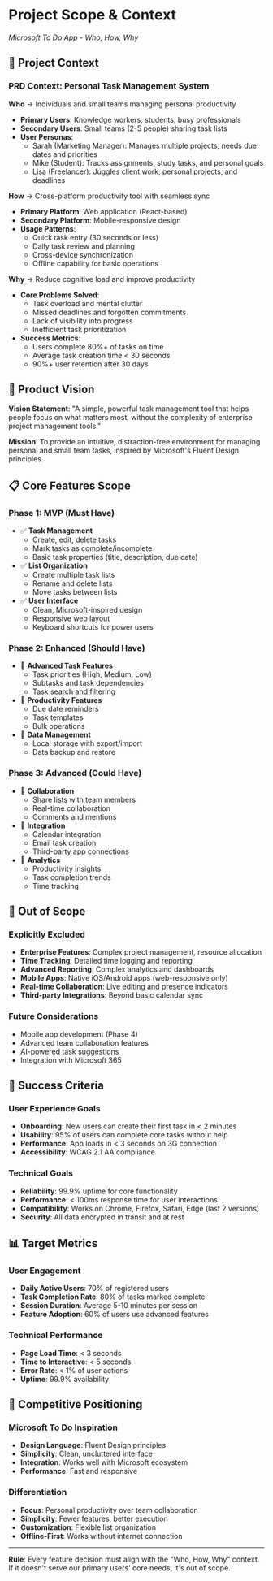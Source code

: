 # Project Scope & Context
*Microsoft To Do App - Who, How, Why*

## 🎯 Project Context

### PRD Context: Personal Task Management System

**Who** → Individuals and small teams managing personal productivity
- **Primary Users**: Knowledge workers, students, busy professionals
- **Secondary Users**: Small teams (2-5 people) sharing task lists
- **User Personas**:
  - Sarah (Marketing Manager): Manages multiple projects, needs due dates and priorities
  - Mike (Student): Tracks assignments, study tasks, and personal goals
  - Lisa (Freelancer): Juggles client work, personal projects, and deadlines

**How** → Cross-platform productivity tool with seamless sync
- **Primary Platform**: Web application (React-based)
- **Secondary Platform**: Mobile-responsive design
- **Usage Patterns**:
  - Quick task entry (30 seconds or less)
  - Daily task review and planning
  - Cross-device synchronization
  - Offline capability for basic operations

**Why** → Reduce cognitive load and improve productivity
- **Core Problems Solved**:
  - Task overload and mental clutter
  - Missed deadlines and forgotten commitments
  - Lack of visibility into progress
  - Inefficient task prioritization
- **Success Metrics**:
  - Users complete 80%+ of tasks on time
  - Average task creation time < 30 seconds
  - 90%+ user retention after 30 days

## 🎯 Product Vision

**Vision Statement**: "A simple, powerful task management tool that helps people focus on what matters most, without the complexity of enterprise project management tools."

**Mission**: To provide an intuitive, distraction-free environment for managing personal and small team tasks, inspired by Microsoft's Fluent Design principles.

## 📋 Core Features Scope

### Phase 1: MVP (Must Have)
- ✅ **Task Management**
  - Create, edit, delete tasks
  - Mark tasks as complete/incomplete
  - Basic task properties (title, description, due date)
- ✅ **List Organization**
  - Create multiple task lists
  - Rename and delete lists
  - Move tasks between lists
- ✅ **User Interface**
  - Clean, Microsoft-inspired design
  - Responsive web layout
  - Keyboard shortcuts for power users

### Phase 2: Enhanced (Should Have)
- 🔄 **Advanced Task Features**
  - Task priorities (High, Medium, Low)
  - Subtasks and task dependencies
  - Task search and filtering
- 🔄 **Productivity Features**
  - Due date reminders
  - Task templates
  - Bulk operations
- 🔄 **Data Management**
  - Local storage with export/import
  - Data backup and restore

### Phase 3: Advanced (Could Have)
- 🔮 **Collaboration**
  - Share lists with team members
  - Real-time collaboration
  - Comments and mentions
- 🔮 **Integration**
  - Calendar integration
  - Email task creation
  - Third-party app connections
- 🔮 **Analytics**
  - Productivity insights
  - Task completion trends
  - Time tracking

## 🚫 Out of Scope

### Explicitly Excluded
- **Enterprise Features**: Complex project management, resource allocation
- **Time Tracking**: Detailed time logging and reporting
- **Advanced Reporting**: Complex analytics and dashboards
- **Mobile Apps**: Native iOS/Android apps (web-responsive only)
- **Real-time Collaboration**: Live editing and presence indicators
- **Third-party Integrations**: Beyond basic calendar sync

### Future Considerations
- Mobile app development (Phase 4)
- Advanced team collaboration features
- AI-powered task suggestions
- Integration with Microsoft 365

## 🎯 Success Criteria

### User Experience Goals
- **Onboarding**: New users can create their first task in < 2 minutes
- **Usability**: 95% of users can complete core tasks without help
- **Performance**: App loads in < 3 seconds on 3G connection
- **Accessibility**: WCAG 2.1 AA compliance

### Technical Goals
- **Reliability**: 99.9% uptime for core functionality
- **Performance**: < 100ms response time for user interactions
- **Compatibility**: Works on Chrome, Firefox, Safari, Edge (last 2 versions)
- **Security**: All data encrypted in transit and at rest

## 📊 Target Metrics

### User Engagement
- **Daily Active Users**: 70% of registered users
- **Task Completion Rate**: 80% of tasks marked complete
- **Session Duration**: Average 5-10 minutes per session
- **Feature Adoption**: 60% of users use advanced features

### Technical Performance
- **Page Load Time**: < 3 seconds
- **Time to Interactive**: < 5 seconds
- **Error Rate**: < 1% of user actions
- **Uptime**: 99.9% availability

## 🎯 Competitive Positioning

### Microsoft To Do Inspiration
- **Design Language**: Fluent Design principles
- **Simplicity**: Clean, uncluttered interface
- **Integration**: Works well with Microsoft ecosystem
- **Performance**: Fast and responsive

### Differentiation
- **Focus**: Personal productivity over team collaboration
- **Simplicity**: Fewer features, better execution
- **Customization**: Flexible list organization
- **Offline-First**: Works without internet connection

---

**Rule**: Every feature decision must align with the "Who, How, Why" context. If it doesn't serve our primary users' core needs, it's out of scope.
